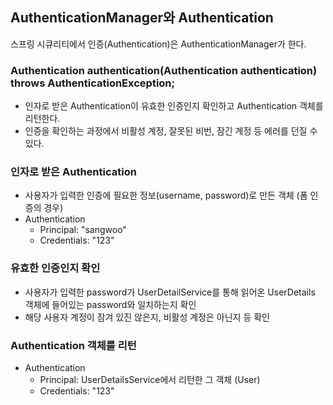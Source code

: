 ## AuthenticationManager와 Authentication
스프링 시큐리티에서 인증(Authentication)은 AuthenticationManager가 한다.

### Authentication authentication(Authentication authentication) throws AuthenticationException;
* 인자로 받은 Authentication이 유효한 인증인지 확인하고 Authentication 객체를 리턴한다.
* 인증을 확인하는 과정에서 비활성 계정, 잘못된 비번, 잠긴 계정 등 에러를 던질 수 있다.

### 인자로 받은 Authentication
* 사용자가 입력한 인증에 필요한 정보(username, password)로 만든 객체 (폼 인증의 경우)
* Authentication
    - Principal: "sangwoo"
    - Credentials: "123"
    
### 유효한 인증인지 확인
* 사용자가 입력한 password가 UserDetailService를 통해 읽어온 UserDetails 객체에 들어있는 password와 일치하는지 확인
* 해당 사용자 계정이 잠겨 있진 않은지, 비활성 계정은 아닌지 등 확인

### Authentication 객체를 리턴
* Authentication
    - Principal: UserDetailsService에서 리턴한 그 객체 (User)
    - Credentials: "123"